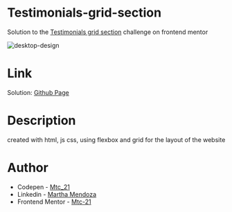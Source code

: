 # Testimonials-grid-section
Solution to the [Testimonials grid section](https://www.frontendmentor.io/challenges/testimonials-grid-section-Nnw6J7Un7) challenge on frontend mentor

![desktop-design](https://user-images.githubusercontent.com/71796360/146867874-a0bb7940-dcdf-41ce-a654-640e28ca5f35.jpg)


# Link
Solution: [Github Page](https://mtc-21.github.io/Testimonials-grid-section/)

# Description
created with html, js css, using flexbox and grid for the layout of the website 

# Author
- Codepen - [Mtc_21](https://codepen.io/Mtc_21/)
- Linkedin - [Martha Mendoza](https://www.linkedin.com/in/martha-mendoza-398007207/)
- Frontend Mentor - [Mtc-21](https://www.frontendmentor.io/profile/Mtc-21)
